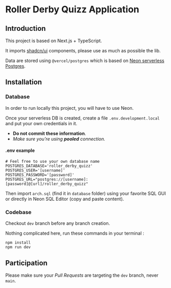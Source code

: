 # Roller Derby Quizz Application

## Introduction
This project is based on Next.js + TypeScript.

It imports [shadcn/ui](https://ui.shadcn.com/docs) components, please use as much as possible the lib.

Data are stored using `@vercel/postgres` which is based on [Neon serverless Postgres](https://neon.tech/).


## Installation
### Database
In order to run locally this project, you will have to use Neon.

Once your serverless DB is created, create a file `.env.development.local` and put your own credentials in it.

- **Do not commit these information**.
- *Make sure you're using **pooled** connection.*

#### .env example
```dotenv
# Feel free to use your own database name
POSTGRES_DATABASE='roller_derby_quizz'
POSTGRES_USER='[username]'
POSTGRES_PASSWORD='[password]'
POSTGRES_URL="postgres://[username]:[password]@[url]/roller_derby_quizz"
```

Then import `arch.sql` (find it in `database` folder) using your favorite SQL GUI or directly in Neon SQL Editor (copy and paste content).

### Codebase
Checkout `dev` branch before any branch creation.

Nothing complicated here, run these commands in your terminal :
```shell
npm install
npm run dev
```

## Participation
Please make sure your *Pull Requests* are targeting the `dev` branch, never `main`.
